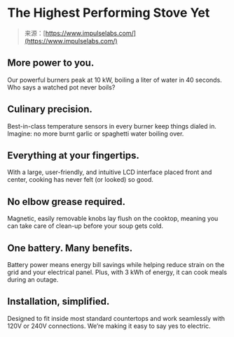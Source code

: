 <!--yml
category: 未分类
date: 2024-05-27 14:36:29
-->

# The Highest Performing Stove Yet

> 来源：[https://www.impulselabs.com/](https://www.impulselabs.com/)

## More power to you.

Our powerful burners peak at 10 kW, boiling a liter of water in 40 seconds. Who says a watched pot never boils?

## Culinary precision.

Best-in-class temperature sensors in every burner keep things dialed in. Imagine: no more burnt garlic or spaghetti water boiling over.

## Everything at your fingertips.

With a large, user-friendly, and intuitive LCD interface placed front and center, cooking has never felt (or looked) so good.

## No elbow grease required.

Magnetic, easily removable knobs lay flush on the cooktop, meaning you can take care of clean-up before your soup gets cold.

## One battery. Many benefits.

Battery power means energy bill savings while helping reduce strain on the grid and your electrical panel. Plus, with 3 kWh of energy, it can cook meals during an outage.

## Installation, simplified.

Designed to fit inside most standard countertops and work seamlessly with 120V or 240V connections. We’re making it easy to say yes to electric.